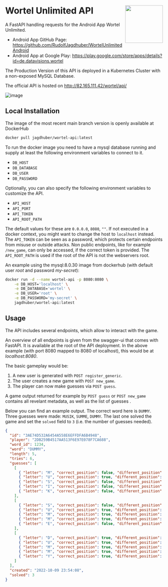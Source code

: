 # Wortel Unlimited API <img src="https://user-images.githubusercontent.com/42039093/199140941-bb528bfe-a134-43b3-a6ea-1c8a0ca323fc.png" align="right" height = 120/>

A FastAPI handling requests for the Android App Wortel Unlimited.
* Android App GitHub Page: https://github.com/RudolfJagdhuber/WortelUnlimitedAndroid
* Android App at Google Play: https://play.google.com/store/apps/details?id=de.datavisions.wortel

The Production Version of this API is deployed in a Kubernetes Cluster
with a non-exposed MySQL Database.

The official API is hosted on http://82.165.111.42/wortel/api/

![image](https://user-images.githubusercontent.com/42039093/199236657-a2a86638-f629-451a-badd-8171527e3e53.png)


## Local Installation

The image of the most recent main branch version is openly available at
DockerHub
```sh
docker pull jagdhuber/wortel-api:latest
```

To run the docker image you need to have a mysql database running and supply at
least the following environment variables to connect to it.
* `DB_HOST`
* `DB_DATABASE`
* `DB_USER`
* `DB_PASSWORD`

Optionally, you can also specify the following environment variables to
customize the API.
* `API_HOST`
* `API_PORT`
* `API_TOKEN`
* `API_ROOT_PATH`

The default values for these are `0.0.0.0`, `8080`, `""`. If not executed in a
docker context, you might want to change the host to `localhost` instead. The
`API_TOKEN` can be seen as a password, which protects certain endpoints from
misuse or outside attacks. Non public endpoints, like for example `/new_game`,
can only be accessed, if the correct token is provided. The `API_ROOT_PATH` is
used if the root of the API is not the webservers root.

An example using the mysql:8.0.30 image from dockerhub (with default user
*root* and password *my-secret*):
```sh
docker run -d --name wortel-api -p 8080:8080 \
    -e DB_HOST='localhost' \
    -e DB_DATABASE='wortel' \
    -e DB_USER='root' \
    -e DB_PASSWORD='my-secret' \
    jagdhuber/wortel-api:latest
```

## Usage

The API includes several endpoints, which allow to interact with the game.

An overview of all endpoints is given from the swagger-ui that comes with
FastAPI. It is available at the root of the API deployment. In the above
example (with port 8080 mapped to 8080 of localhost), this would be at
*localhost:8080*. 

The basic gameplay would be:
1) A new user is generated with `POST register_generic`.
2) The user creates a new game with `POST new_game`. 
3) The player can now make guesses via `POST guess`. 

A game output returned for example by `POST guess` or `POST new_game` contains
all revelant metadata, as well as the list of guesses .

Below you can find an example output. The correct word here is `DUMMY`.
Three guesses were made: `MUSIK`, `SUMME`, `DUMMY`. The last one solved the
game and set the `solved` field to `3` (i.e. the number of guesses needed). 


```json
{
  "id": "3AE74D532A6454A558E6EFFDFA6B4948",
  "player": "2DB259B4517AA513F6E97E078F7CA688",
  "word_id": 1234,
  "word": "DUMMY",
  "length": 5,
  "tries": 6,
  "guesses": [
    [
      { "letter": "M", "correct_position": false, "different_position": true },
      { "letter": "U", "correct_position": true, "different_position": false },
      { "letter": "S", "correct_position": false, "different_position": false },
      { "letter": "I", "correct_position": false, "different_position": false },
      { "letter": "K", "correct_position": false, "different_position": false }
    ],
    [
      { "letter": "S", "correct_position": false, "different_position": false },
      { "letter": "U", "correct_position": true, "different_position": false },
      { "letter": "M", "correct_position": true, "different_position": true },
      { "letter": "M", "correct_position": true, "different_position": true },
      { "letter": "E", "correct_position": false, "different_position": false }
    ],
    [
      { "letter": "D", "correct_position": true, "different_position": false },
      { "letter": "U", "correct_position": true, "different_position": false },
      { "letter": "M", "correct_position": true, "different_position": true },
      { "letter": "M", "correct_position": true, "different_position": true },
      { "letter": "Y", "correct_position": true, "different_position": false }
    ]
  ],
  "created": "2022-10-09 23:54:08",
  "solved": 3
}
```
